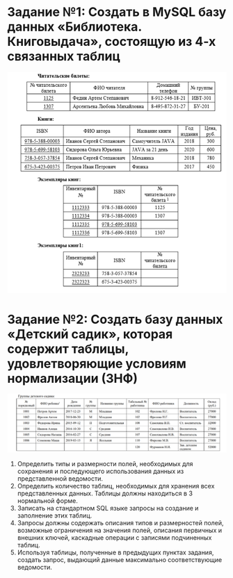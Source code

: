 # Задание №1: Создать в MySQL базу данных «Библиотека. Книговыдача», состоящую из 4-х связанных таблиц

![Tables](Tables.png)

[^1]: 1.	Создать представленные выше таблицы, индексы по первичным и родительским ключам.
[^2]: 2.	С помощью Workbench MySQL по полученным таблицам создать ER диаграмму.
[^3]3.	INSERT INTO – заполнить полученные таблицы данными.
[^4]4.	INSERT INTO – заполнить таблицу «Экземпляры книг» данными из таблицы «Экземпляры книг1»
[^5]5.	DROP – удалить таблицу «Экземпляры книг1».
[^6]6.	UPDATE – изменить в поле «Цена» таблицы «Книги», стоимость каждой книги на 20%.
[^7]7.	DELETE – удалить книгу, ISBN которой равен 675-3-423-00375 из всех таблиц.
[^8]8.	SELECT – вывести на экран записи, содержащие следующие поля: ISBN, ФИО автора, Название книги, Цена для книг, цены которых находится в диапазоне от 400 до 700 рублей.
[^9]9.	SELECT – после задания № читательского билета, вывести на экран записи, содержащие следующие поля: № читательского билета, ФИО читателя, № группы, ISBN, Название книги, Цена по каждой книге, взятой этим читателем.
[^10]10.	SELECT – вывести на экран записи, содержащие следующие поля: ISBN, ФИО автора, Название книги, Цена, для книг которые находятся в библиотеке.
[^11]11.	SELECT – вывести на экран записи, содержащие следующие поля: № читательского билета, ФИО читателя, № группы, Количество книг, которое находятся у этого читателя на руках, если это количество не меньше двух.
[^12]12.	SELECT – вывести на экран запись – ISBN, ФИО автора c максимальным количеством экземпляров книг в библиотеке.
[^13]13.	SELECT – вывести на экран записи, содержащие следующие поля: ISBN, ФИО автора, Название книги, Цена, Количество читателей, которые взяли эту книгу.
[^14]14.	SELECT – вывести на экран запись, содержащую следующие поля: № читательского билета, ФИО читателя, № группы, Количество взятых книг для читателей, которые взяли их максимальное количество.

# Задание №2: Создать базу данных «Детский садик», которая содержит таблицы, удовлетворяющие условиям нормализации (3НФ)

![Tables](Tables2.png)

1. Определить типы и размерности полей, необходимых для сохранения и последующего использования данных из представленной
ведомости.
2. Определить количество таблиц, необходимых для хранения всех представленных данных. Таблицы должны находиться в 3
нормальной форме.
3. Записать на стандартном SQL языке запросы на создание и заполнение этих таблиц.
4. Запросы должны содержать описания типов и размерностей полей, возможные ограничения на значения полей, описания
первичных и внешних ключей, каскадные операции с записями подчиненных таблиц.
5. Используя таблицы, полученные в предыдущих пунктах задания, создать запрос, выдающий данные максимально
соответствующие ведомости.
